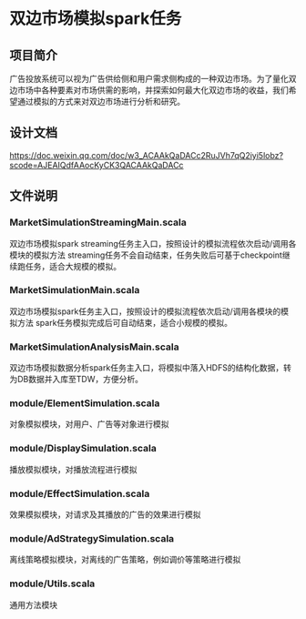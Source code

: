 # 双边市场模拟spark任务

## 项目简介
广告投放系统可以视为广告供给侧和用户需求侧构成的一种双边市场。为了量化双边市场中各种要素对市场供需的影响，并探索如何最大化双边市场的收益，我们希望通过模拟的方式来对双边市场进行分析和研究。

## 设计文档
https://doc.weixin.qq.com/doc/w3_ACAAkQaDACc2RuJVh7qQ2iyi5lobz?scode=AJEAIQdfAAocKyCK3QACAAkQaDACc

## 文件说明
### MarketSimulationStreamingMain.scala
双边市场模拟spark streaming任务主入口，按照设计的模拟流程依次启动/调用各模块的模拟方法
streaming任务不会自动结束，任务失败后可基于checkpoint继续跑任务，适合大规模的模拟。
### MarketSimulationMain.scala
双边市场模拟spark任务主入口，按照设计的模拟流程依次启动/调用各模块的模拟方法
spark任务模拟完成后可自动结束，适合小规模的模拟。
### MarketSimulationAnalysisMain.scala
双边市场模拟数据分析spark任务主入口，将模拟中落入HDFS的结构化数据，转为DB数据并入库至TDW，方便分析。
### module/ElementSimulation.scala
对象模拟模块，对用户、广告等对象进行模拟
### module/DisplaySimulation.scala
播放模拟模块，对播放流程进行模拟
### module/EffectSimulation.scala
效果模拟模块，对请求及其播放的广告的效果进行模拟
### module/AdStrategySimulation.scala
离线策略模拟模块，对离线的广告策略，例如调价等策略进行模拟
### module/Utils.scala
通用方法模块
